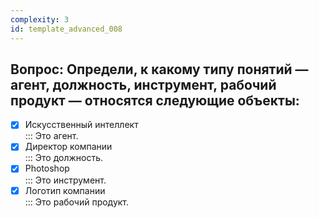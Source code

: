 ```yaml
---
complexity: 3
id: template_advanced_008
---
```

## Вопрос: Определи, к какому типу понятий — агент, должность, инструмент, рабочий продукт — относятся следующие объекты:

- [x] Искусственный интеллект  
  ::: Это агент.  
- [x] Директор компании  
  ::: Это должность.  
- [x] Photoshop  
  ::: Это инструмент.  
- [x] Логотип компании  
  ::: Это рабочий продукт.